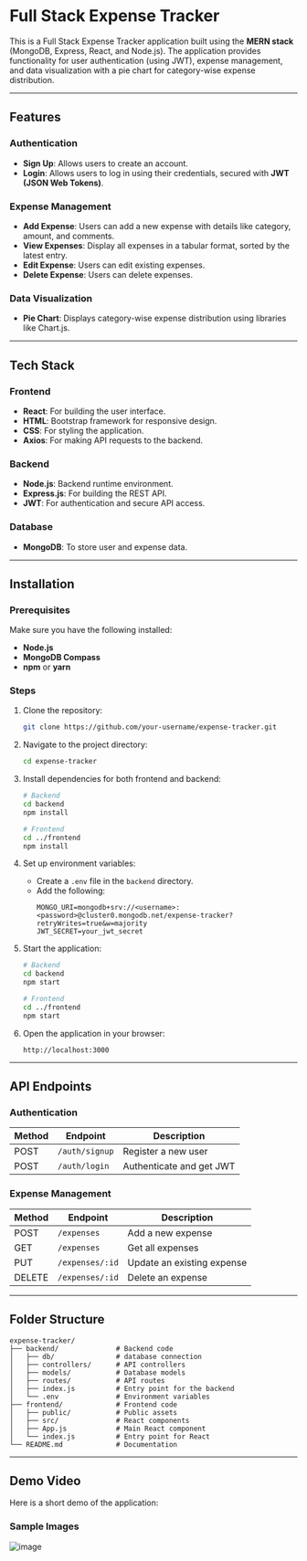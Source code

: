 # Full Stack Expense Tracker

This is a Full Stack Expense Tracker application built using the **MERN stack** (MongoDB, Express, React, and Node.js). The application provides functionality for user authentication (using JWT), expense management, and data visualization with a pie chart for category-wise expense distribution.

---

## Features

### Authentication
- **Sign Up**: Allows users to create an account.
- **Login**: Allows users to log in using their credentials, secured with **JWT (JSON Web Tokens)**.

### Expense Management
- **Add Expense**: Users can add a new expense with details like category, amount, and comments.
- **View Expenses**: Display all expenses in a tabular format, sorted by the latest entry.
- **Edit Expense**: Users can edit existing expenses.
- **Delete Expense**: Users can delete expenses.

### Data Visualization
- **Pie Chart**: Displays category-wise expense distribution using libraries like Chart.js.

---

## Tech Stack

### Frontend
- **React**: For building the user interface.
- **HTML**: Bootstrap framework for responsive design.
- **CSS**: For styling the application. 
- **Axios**: For making API requests to the backend.

### Backend
- **Node.js**: Backend runtime environment.
- **Express.js**: For building the REST API.
- **JWT**: For authentication and secure API access.

### Database
- **MongoDB**: To store user and expense data.

---

## Installation

### Prerequisites
Make sure you have the following installed:
- **Node.js**
- **MongoDB Compass**
- **npm** or **yarn**

### Steps
1. Clone the repository:
   ```bash
   git clone https://github.com/your-username/expense-tracker.git
   ```
2. Navigate to the project directory:
   ```bash
   cd expense-tracker
   ```
3. Install dependencies for both frontend and backend:
   ```bash
   # Backend
   cd backend
   npm install

   # Frontend
   cd ../frontend
   npm install
   ```
4. Set up environment variables:
   - Create a `.env` file in the `backend` directory.
   - Add the following:
     ```env
     MONGO_URI=mongodb+srv://<username>:<password>@cluster0.mongodb.net/expense-tracker?retryWrites=true&w=majority
     JWT_SECRET=your_jwt_secret
     ```

5. Start the application:
   ```bash
   # Backend
   cd backend
   npm start

   # Frontend
   cd ../frontend
   npm start
   ```

6. Open the application in your browser:
   ```
   http://localhost:3000
   ```

---

## API Endpoints

### Authentication
| Method | Endpoint         | Description              |
|--------|------------------|--------------------------|
| POST   | `/auth/signup`   | Register a new user      |
| POST   | `/auth/login`    | Authenticate and get JWT |

### Expense Management
| Method | Endpoint         | Description               |
|--------|------------------|---------------------------|
| POST   | `/expenses`      | Add a new expense         |
| GET    | `/expenses`      | Get all expenses          |
| PUT    | `/expenses/:id`  | Update an existing expense|
| DELETE | `/expenses/:id`  | Delete an expense         |

---

## Folder Structure

```
expense-tracker/
├── backend/              # Backend code
│   ├── db/               # database connection
│   ├── controllers/      # API controllers
│   ├── models/           # Database models
│   ├── routes/           # API routes
│   ├── index.js          # Entry point for the backend
│   └── .env              # Environment variables
├── frontend/             # Frontend code
│   ├── public/           # Public assets
│   ├── src/              # React components
│   ├── App.js            # Main React component
│   └── index.js          # Entry point for React
└── README.md             # Documentation
```

---
## Demo Video

Here is a short demo of the application:

### Sample Images

![image](https://github.com/user-attachments/assets/31d06ad3-464f-42a1-83b2-608d6c2e2775)
